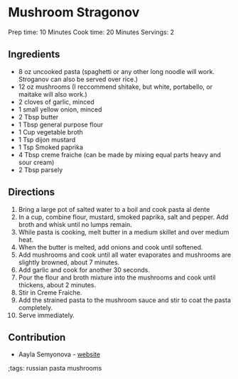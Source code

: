 # Mushroom Stragonov

Prep time: 10 Minutes
Cook time: 20 Minutes
Servings: 2

## Ingredients

- 8 oz uncooked pasta (spaghetti or any other long noodle will work. Stroganov can also be served over rice.)
- 12 oz mushrooms (I reccommend shitake, but white, portabello, or maitake will also work.)
- 2 cloves of garlic, minced
- 1 small yellow onion, minced
- 2 Tbsp butter
- 1 Tbsp general purpose flour
- 1 Cup vegetable broth
- 1 Tsp dijon mustard
- 1 Tsp Smoked paprika
- 4 Tbsp creme fraiche (can be made by mixing equal parts heavy and sour cream)
- 2 Tbsp parsely

## Directions

1. Bring a large pot of salted water to a boil and cook pasta al dente
2. In a cup, combine flour, mustard, smoked paprika, salt and pepper. Add broth and whisk until no lumps remain.
3. While pasta is cooking, melt butter in a medium skillet and over medium heat.
4. When the butter is melted, add onions and cook until softened.
5. Add mushrooms and cook until all water evaporates and mushrooms are slightly browned, about 7 minutes.
6. Add garlic and cook for another 30 seconds.
7. Pour the flour and broth mixture into the mushrooms and cook until thickens, about 2 minutes.
8. Stir in Creme Fraiche.
9. Add the strained pasta to the mushroom sauce and stir to coat the pasta completely.
10. Serve immediately.

## Contribution

- Aayla Semyonova - [website](https://aayla.dev)

;tags: russian pasta mushrooms
